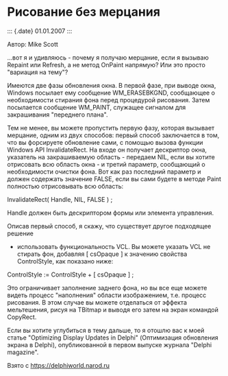 Рисование без мерцания
======================

::: {.date}
01.01.2007
:::

Автор: Mike Scott

\...вот я и удивляюсь - почему я получаю мерцание, если я вызываю
Repaint или Refresh, а не метод OnPaint напрямую? Или это просто
\"вариация на тему\"?

Имеются две фазы обновления окна. В первой фазе, при выводе окна,
Windows посылает ему сообщение WM\_ERASEBKGND, сообщающее о
необходимости стирания фона перед процедурой рисования. Затем посылается
сообщение WM\_PAINT, служащее сигналом для закрашивания \"переднего
плана\".

Тем не менее, вы можете пропустить первую фазу, которая вызывает
мерцание, одним из двух способов: первый способ заключается в том, что
вы форсируете обновление сами, с помощью вызова функции Windows API
InvalidateRect. На входе он получает дескриптор окна, указатель на
закрашиваемую область - передаем NIL, если вы хотите отрисовать всю
область окна - и третий параметр, сообщающий о необходимости очистки
фона. Вот как раз последний параметр и должен содержать значение FALSE,
если вы сами будете в методе Paint полностью отрисовывать всю область:

InvalidateRect( Handle, NIL, FALSE ) ;

Handle должен быть дескриптором формы или элемента управления.

Описав первый способ, я скажу, что существует другое подходящее решение
- использовать функциональность VCL. Вы можете указать VCL не стирать
фон, добавляя \[ csOpaque \] к значению свойства ControlStyle, как
показано ниже:

ControlStyle := ControlStyle + \[ csOpaque \] ;

Это ограничивает заполнение заднего фона, но вы все еще можете видеть
процесс \"наполнения\" области изображением, т.е. процесс рисования. В
этом случае вы можете отделаться от эффекта мельтешения, рисуя на
TBitmap и выводя его затем на экран командой CopyRect.

Если вы хотите углубиться в тему дальше, то я отошлю вас к моей статье
\"Optimizing Display Updates in Delphi\" (Оптимизация обновления экрана
в Delphi), опубликованной в первом выпуске журнала \"Delphi magazine\".

Взято с <https://delphiworld.narod.ru>
